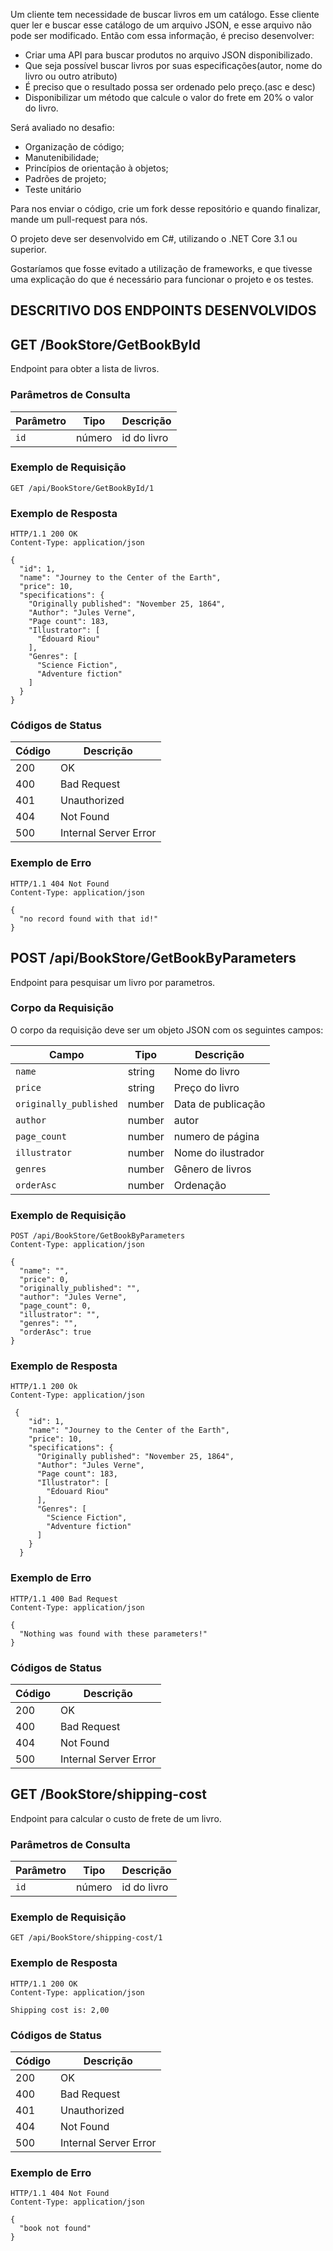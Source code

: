 Um cliente tem necessidade de buscar livros em um catálogo. Esse cliente quer ler e buscar esse catálogo de um arquivo JSON, e esse arquivo não pode ser modificado. Então com essa informação, é preciso desenvolver:

- Criar uma API para buscar produtos no arquivo JSON disponibilizado.
- Que seja possível buscar livros por suas especificações(autor, nome do livro ou outro atributo)
- É preciso que o resultado possa ser ordenado pelo preço.(asc e desc)
- Disponibilizar um método que calcule o valor do frete em 20% o valor do livro.

Será avaliado no desafio:

- Organização de código;
- Manutenibilidade;
- Princípios de orientação à objetos;
- Padrões de projeto;
- Teste unitário

Para nos enviar o código, crie um fork desse repositório e quando finalizar, mande um pull-request para nós.

O projeto deve ser desenvolvido em C#, utilizando o .NET Core 3.1 ou superior.

Gostaríamos que fosse evitado a utilização de frameworks, e que tivesse uma explicação do que é necessário para funcionar o projeto e os testes.

## DESCRITIVO DOS ENDPOINTS DESENVOLVIDOS

## GET /BookStore/GetBookById

Endpoint para obter a lista de livros.

### Parâmetros de Consulta

| Parâmetro | Tipo   | Descrição              |
| --------- | ------ | ---------------------- |
| `id`    | número | id do livro      |

### Exemplo de Requisição

```http
GET /api/BookStore/GetBookById/1
```

### Exemplo de Resposta

```http
HTTP/1.1 200 OK
Content-Type: application/json

{
  "id": 1,
  "name": "Journey to the Center of the Earth",
  "price": 10,
  "specifications": {
    "Originally published": "November 25, 1864",
    "Author": "Jules Verne",
    "Page count": 183,
    "Illustrator": [
      "Édouard Riou"
    ],
    "Genres": [
      "Science Fiction",
      "Adventure fiction"
    ]
  }
}
```

### Códigos de Status

| Código | Descrição          |
| ------ | ------------------ |
| 200    | OK                 |
| 400    | Bad Request        |
| 401    | Unauthorized       |
| 404    | Not Found          |
| 500    | Internal Server Error |

### Exemplo de Erro

```http
HTTP/1.1 404 Not Found
Content-Type: application/json

{
  "no record found with that id!"
}
```

## POST /api/BookStore/GetBookByParameters

Endpoint para pesquisar um livro por parametros.

### Corpo da Requisição

O corpo da requisição deve ser um objeto JSON com os seguintes campos:

| Campo    | Tipo   | Descrição           |
| -------- | ------ | ------------------- |
| `name`   | string | Nome do livro     |
| `price`  | string | Preço do livro   |
| `originally_published`    | number | Data de publicação    |
| `author`    | number | autor   |
| `page_count`    | number | numero de página  |
| `illustrator`    | number | Nome do ilustrador   |
| `genres`    | number | Gênero de livros    |
| `orderAsc`    | number | Ordenação   |

### Exemplo de Requisição

```http
POST /api/BookStore/GetBookByParameters
Content-Type: application/json

{
  "name": "",
  "price": 0,
  "originally_published": "",
  "author": "Jules Verne",
  "page_count": 0,
  "illustrator": "",
  "genres": "",
  "orderAsc": true
}
```

### Exemplo de Resposta

```http
HTTP/1.1 200 Ok
Content-Type: application/json

 {
    "id": 1,
    "name": "Journey to the Center of the Earth",
    "price": 10,
    "specifications": {
      "Originally published": "November 25, 1864",
      "Author": "Jules Verne",
      "Page count": 183,
      "Illustrator": [
        "Édouard Riou"
      ],
      "Genres": [
        "Science Fiction",
        "Adventure fiction"
      ]
    }
  }
```

### Exemplo de Erro

```http
HTTP/1.1 400 Bad Request
Content-Type: application/json

{
  "Nothing was found with these parameters!"
}
```
### Códigos de Status

| Código | Descrição          |
| ------ | ------------------ |
| 200    | OK                 |
| 400    | Bad Request        |
| 404    | Not Found          |
| 500    | Internal Server Error |

## GET /BookStore/shipping-cost

Endpoint para calcular o custo de frete de um livro.

### Parâmetros de Consulta

| Parâmetro | Tipo   | Descrição              |
| --------- | ------ | ---------------------- |
| `id`    | número | id do livro      |

### Exemplo de Requisição

```http
GET /api/BookStore/shipping-cost/1
```

### Exemplo de Resposta

```http
HTTP/1.1 200 OK
Content-Type: application/json

Shipping cost is: 2,00
```

### Códigos de Status

| Código | Descrição          |
| ------ | ------------------ |
| 200    | OK                 |
| 400    | Bad Request        |
| 401    | Unauthorized       |
| 404    | Not Found          |
| 500    | Internal Server Error |

### Exemplo de Erro

```http
HTTP/1.1 404 Not Found
Content-Type: application/json

{
  "book not found"
}
```